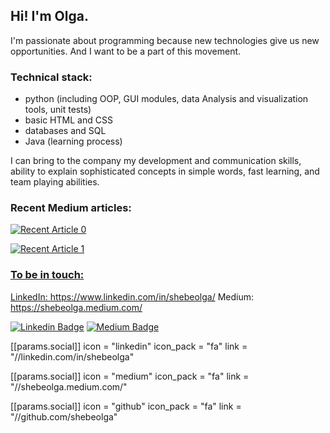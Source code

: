 ## Hi! I'm Olga.

I'm passionate about programming because new technologies give us new opportunities. And I want to be a part of this movement.

### Technical stack:
- python (including OOP, GUI modules, data Analysis and visualization tools, unit tests)
- basic HTML and CSS
- databases and SQL
- Java (learning process)

I can bring to the company my development and communication skills, ability to explain sophisticated concepts in simple words, fast learning, and team playing abilities.

### Recent Medium articles:

<a target="_blank" href="https://github-readme-medium-recent-article.vercel.app/medium/@shebeolga/0"><img src="https://github-readme-medium-recent-article.vercel.app/medium/@shebeolga/0" alt="Recent Article 0"> 

<a target="_blank" href="https://github-readme-medium-recent-article.vercel.app/medium/@shebeolga/1"><img src="https://github-readme-medium-recent-article.vercel.app/medium/@shebeolga/1" alt="Recent Article 1"> 


### To be in touch:
LinkedIn: https://www.linkedin.com/in/shebeolga/
Medium: https://shebeolga.medium.com/

<p><a href="https://www.linkedin.com/in/shebeolga/" rel="nofollow"><img src="https://camo.githubusercontent.com/d3c0e046e1084edb2935806cb20727b8a42690dc4c67480f0b63a585ffacc281/68747470733a2f2f696d672e736869656c64732e696f2f62616467652f2d6a6c696d2d626c75653f7374796c653d666c6174266c6f676f3d4c696e6b6564696e266c6f676f436f6c6f723d7768697465266c696e6b3d68747470733a2f2f7777772e6c696e6b6564696e2e636f6d2f696e2f6a6c696d2f" alt="Linkedin Badge" style="max-width:100%;"></a>
<a href="https://shebeolga.medium.com/" rel="nofollow"><img src="https://camo.githubusercontent.com/aa8dd0a5961734c72a123a03b0d02ab61b93bc7d600fcd9369364257971758a5/68747470733a2f2f696d672e736869656c64732e696f2f62616467652f2d405f5f6a6573736963616c696d2d3030303030303f7374796c653d666c6174266c6162656c436f6c6f723d303030303030266c6f676f3d4d656469756d266c696e6b3d68747470733a2f2f6d656469756d2e636f6d2f405f6a6573736963616c696d" alt="Medium Badge" style="max-width:100%;"></a>


[[params.social]]
    icon = "linkedin"
    icon_pack = "fa"
    link = "//linkedin.com/in/shebeolga"

[[params.social]]
    icon = "medium"
    icon_pack = "fa"
    link = "//shebeolga.medium.com/"
    
[[params.social]]
    icon = "github"
    icon_pack = "fa"
    link = "//github.com/shebeolga"

<!--
**shebeolga/shebeolga** is a ✨ _special_ ✨ repository because its `README.md` (this file) appears on your GitHub profile.

Here are some ideas to get you started:

- 🔭 I’m currently working on ...
- 🌱 I’m currently learning ...
- 👯 I’m looking to collaborate on ...
- 🤔 I’m looking for help with ...
- 💬 Ask me about ...
- 📫 How to reach me: ...
- 😄 Pronouns: ...
- ⚡ Fun fact: ...
-->
